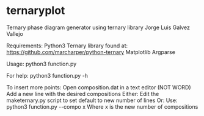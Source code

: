 # ternaryplot
Ternary phase diagram generator using ternary library
	Jorge Luis Galvez Vallejo

Requirements: 
	Python3
	Ternary library found at:
	https://github.com/marcharper/python-ternary
	Matplotlib
	Argparse

Usage: python3 function.py 

For help: python3 function.py -h

To insert more points:
	Open composition.dat in a text editor (NOT WORD)
	Add a new line with the desired compositions
	Either:
		Edit the maketernary.py script to set default to new number
		of lines
	Or: 
		Use: python3 function.py --compo x
Where x is the new number of compositions
